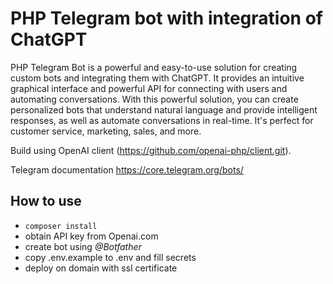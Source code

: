 # PHP Telegram bot with integration of ChatGPT 

PHP Telegram Bot is a powerful and easy-to-use solution for creating custom bots and integrating them with ChatGPT. It provides an intuitive graphical interface and powerful API for connecting with users and automating conversations. With this powerful solution, you can create personalized bots that understand natural language and provide intelligent responses, as well as automate conversations in real-time. It's perfect for customer service, marketing, sales, and more.

Build using OpenAI client (https://github.com/openai-php/client.git).

Telegram documentation https://core.telegram.org/bots/

## How to use ##

- `composer install`
- obtain API key from Openai.com
- create bot using _@Botfather_
- copy .env.example to .env and fill secrets
- deploy on domain with ssl certificate
